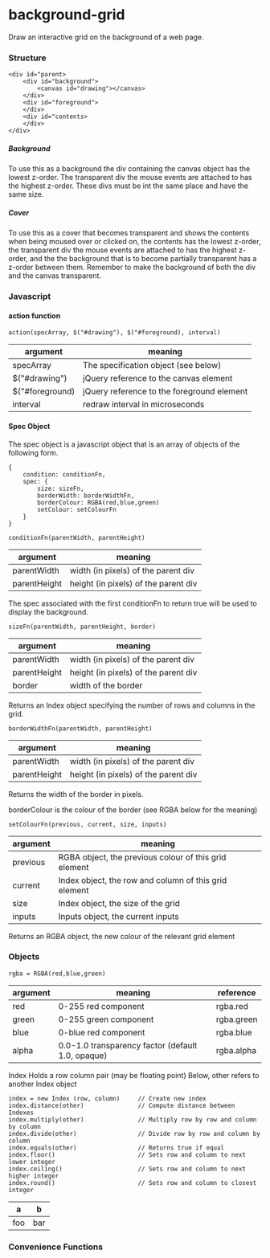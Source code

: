 # background-grid
Draw an interactive grid on the background of a web page.

### Structure
    <div id="parent>
        <div id="background">
            <canvas id="drawing"></canvas>
        </div>
        <div id="foreground">
        </div>
        <div id="contents>
        </div>
    </div>
    
##### Background
To use this as a background the div containing the canvas object has the lowest z-order.
The transparent div the mouse events are attached to has the highest z-order. These divs must be int the same place and have the same size.

##### Cover
To use this as a cover that becomes transparent and shows the contents when being moused over or clicked on, the contents has the lowest z-order, the transparent div the mouse events are attached to has the highest z-order, and the the background that is to become partially transparent has a z-order between them. Remember to make the background of both the div and the canvas transparent.

### Javascript
#### action function
    action(specArray, $("#drawing"), $("#foreground), interval)

argument|meaning
--------|-------
specArray|The specification object (see below)
$("#drawing")|jQuery reference to the canvas element
$("#foreground)|jQuery reference to the foreground element
interval|redraw interval in microseconds

#### Spec Object

The spec object is a javascript object that is an array of objects of the following form.

    {
        condition: conditionFn,
        spec: {
            size: sizeFn,
            borderWidth: borderWidthFn,
            borderColour: RGBA(red,blue,green)
            setColour: setColourFn
        }
    }

    conditionFn(parentWidth, parentHeight) 
argument|meaning
-------|-------
parentWidth|width (in pixels) of the parent div
parentHeight|height (in pixels) of the parent div

The spec associated with the first conditionFn to return true will be used to display the background.

    sizeFn(parentWidth, parentHeight, border)
argument|meaning
-------|-------
parentWidth|width (in pixels) of the parent div
parentHeight|height (in pixels) of the parent div
border|width of the border

Returns an Index object specifying the number of rows and columns in the grid.

    borderWidthFn(parentWidth, parentHeight) 
argument|meaning
-------|-------
parentWidth|width (in pixels) of the parent div
parentHeight|height (in pixels) of the parent div

Returns the width of the border in pixels.

borderColour is the colour of the border (see RGBA below for the meaning)

    setColourFn(previous, current, size, inputs)
    
argument|meaning
-------|-------
previous|RGBA object, the previous colour of this grid element
current|Index object, the row and column of this grid element
size|Index object, the size of the grid
inputs|Inputs object, the current inputs

Returns an RGBA object, the new colour of the relevant grid element

### Objects

    rgba = RGBA(red,blue,green)
    
argument|meaning|reference
-------|-------|-------
red|0-255 red component|rgba.red
green|0-255 green component|rgba.green
blue|0-blue red component|rgba.blue
alpha|0.0-1.0 transparency factor (default 1.0, opaque)|rgba.alpha

Index
Holds a row column pair (may be floating point)
Below, other refers to another Index object

    index = new Index (row, column)     // Create new index 
    index.distance(other)               // Compute distance between Indexes
    index.multiply(other)               // Multiply row by row and column by column
    index.divide(other)                 // Divide row by row and column by column
    index.equals(other)                 // Returns true if equal
    index.floor()                       // Sets row and column to next lower integer
    index.ceiling()                     // Sets row and column to next higher integer
    index.round()                       // Sets row and column to closest integer

a|b
-------|-------
foo|bar
### Convenience Functions

